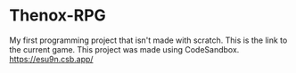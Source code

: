 # Thenox-RPG
My first programming project that isn't made with scratch. 
This is the link to the current game. This project was made using CodeSandbox.
https://esu9n.csb.app/


